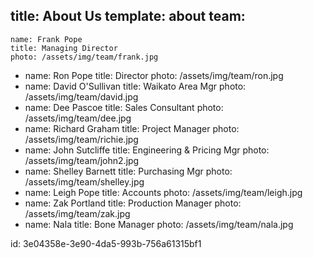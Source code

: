 title: About Us
template: about
team:
 - 
    name: Frank Pope
    title: Managing Director
    photo: /assets/img/team/frank.jpg
 - 
    name: Ron Pope
    title: Director
    photo: /assets/img/team/ron.jpg
 -  
    name: David O'Sullivan
    title: Waikato Area Mgr
    photo: /assets/img/team/david.jpg
 -  
    name: Dee Pascoe
    title: Sales Consultant
    photo: /assets/img/team/dee.jpg
 - 
    name: Richard Graham
    title: Project Manager
    photo: /assets/img/team/richie.jpg
 - 
    name: John Sutcliffe
    title: Engineering & Pricing Mgr
    photo: /assets/img/team/john2.jpg
 - 
    name: Shelley Barnett
    title: Purchasing Mgr
    photo: /assets/img/team/shelley.jpg 
 -
    name: Leigh Pope
    title: Accounts
    photo: /assets/img/team/leigh.jpg
 -  
    name: Zak Portland
    title: Production Manager
    photo: /assets/img/team/zak.jpg
 -
    name: Nala
    title: Bone Manager
    photo: /assets/img/team/nala.jpg   
  

id: 3e04358e-3e90-4da5-993b-756a61315bf1
